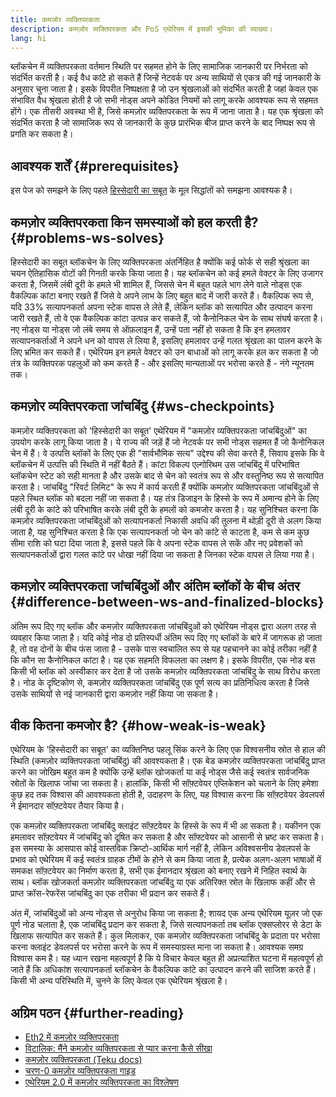 ```yaml
---
title: कमजोर व्यक्तिपरकता
description: कमज़ोर व्यक्तिपरकता और PoS एथेरियम में इसकी भूमिका की व्याख्या।
lang: hi
---
```


ब्लॉकचेन में व्यक्तिपरकता वर्तमान स्थिति पर सहमत होने के लिए सामाजिक जानकारी पर निर्भरता को संदर्भित करती है। कई वैध कांटे हो सकते हैं जिन्हें नेटवर्क पर अन्य साथियों से एकत्र की गई जानकारी के अनुसार चुना जाता है। इसके विपरीत निष्पक्षता है जो उन श्रृंखलाओं को संदर्भित करती है जहां केवल एक संभावित वैध श्रृंखला होती है जो सभी नोड्स अपने कोडित नियमों को लागू करके आवश्यक रूप से सहमत होंगे। एक तीसरी अवस्था भी है, जिसे कमज़ोर व्यक्तिपरकता के रूप में जाना जाता है। यह एक श्रृंखला को संदर्भित करता है जो सामाजिक रूप से जानकारी के कुछ प्रारंभिक बीज प्राप्त करने के बाद निष्पक्ष रूप से प्रगति कर सकता है।

## आवश्यक शर्तें {#prerequisites}

इस पेज को समझने के लिए पहले [हिस्सेदारी का सबूत](/developers/docs/consensus-mechanisms/pos/) के मूल सिद्धांतों को समझना आवश्यक है।

## कमज़ोर व्यक्तिपरकता किन समस्याओं को हल करती है? {#problems-ws-solves}

हिस्सेदारी का सबूत ब्लॉकचेन के लिए व्यक्तिपरकता अंतर्निहित है क्योंकि कई फोर्क से सही श्रृंखला का चयन ऐतिहासिक वोटों की गिनती करके किया जाता है। यह ब्लॉकचेन को कई हमले वेक्टर के लिए उजागर करता है, जिसमें लंबी दूरी के हमले भी शामिल हैं, जिससे चेन में बहुत पहले भाग लेने वाले नोड्स एक वैकल्पिक कांटा बनाए रखते हैं जिसे वे अपने लाभ के लिए बहुत बाद में जारी करते हैं। वैकल्पिक रूप से, यदि 33% सत्यापनकर्ता अपना स्टेक वापस ले लेते हैं, लेकिन ब्लॉक को सत्यापित और उत्पादन करना जारी रखते हैं, तो वे एक वैकल्पिक कांटा उत्पन्न कर सकते हैं, जो कैनोनिकल चेन के साथ संघर्ष करता है। नए नोड्स या नोड्स जो लंबे समय से ऑफ़लाइन हैं, उन्हें पता नहीं हो सकता है कि इन हमलावर सत्यापनकर्ताओं ने अपने धन को वापस ले लिया है, इसलिए हमलावर उन्हें गलत श्रृंखला का पालन करने के लिए भ्रमित कर सकते हैं। एथेरियम इन हमले वेक्टर को उन बाधाओं को लागू करके हल कर सकता है जो तंत्र के व्यक्तिपरक पहलुओं को कम करते हैं - और इसलिए मान्यताओं पर भरोसा करते हैं - नंगे न्यूनतम तक।

## कमज़ोर व्यक्तिपरकता जांचबिंदु {#ws-checkpoints}

कमज़ोर व्यक्तिपरकता को 'हिस्सेदारी का सबूत' एथेरियम में "कमज़ोर व्यक्तिपरकता जांचबिंदुओं" का उपयोग करके लागू किया जाता है। ये राज्य की जड़ें हैं जो नेटवर्क पर सभी नोड्स सहमत हैं जो कैनोनिकल चेन में हैं। वे उत्पत्ति ब्लॉकों के लिए एक ही "सार्वभौमिक सत्य" उद्देश्य की सेवा करते हैं, सिवाय इसके कि वे ब्लॉकचेन में उत्पत्ति की स्थिति में नहीं बैठते हैं। कांटा विकल्प एल्गोरिथम उस जांचबिंदु में परिभाषित ब्लॉकचेन स्टेट को सही मानता है और उसके बाद से चेन को स्वतंत्र रूप से और वस्तुनिष्ठ रूप से सत्यापित करता है। जांचबिंदु "रिवर्ट लिमिट" के रूप में कार्य करती हैं क्योंकि कमज़ोर व्यक्तिपरकता जांचबिंदुओं से पहले स्थित ब्लॉक को बदला नहीं जा सकता है। यह तंत्र डिजाइन के हिस्से के रूप में अमान्य होने के लिए लंबी दूरी के कांटे को परिभाषित करके लंबी दूरी के हमलों को कमजोर करता है। यह सुनिश्चित करना कि कमज़ोर व्यक्तिपरकता जांचबिंदुओं को सत्यापनकर्ता निकासी अवधि की तुलना में थोड़ी दूरी से अलग किया जाता है, यह सुनिश्चित करता है कि एक सत्यापनकर्ता जो चेन को कांटे से काटता है, कम से कम कुछ सीमा राशि को घटा दिया जाता है, इससे पहले कि वे अपना स्टेक वापस ले सकें और नए प्रवेशकों को सत्यापनकर्ताओं द्वारा गलत कांटे पर धोखा नहीं दिया जा सकता है जिनका स्टेक वापस ले लिया गया है।

## कमज़ोर व्यक्तिपरकता जांचबिंदुओं और अंतिम ब्लॉकों के बीच अंतर {#difference-between-ws-and-finalized-blocks}

अंतिम रूप दिए गए ब्लॉक और कमज़ोर व्यक्तिपरकता जांचबिंदुओं को एथेरियम नोड्स द्वारा अलग तरह से व्यवहार किया जाता है। यदि कोई नोड दो प्रतिस्पर्धी अंतिम रूप दिए गए ब्लॉकों के बारे में जागरूक हो जाता है, तो वह दोनों के बीच फंस जाता है - उसके पास स्वचालित रूप से यह पहचानने का कोई तरीका नहीं है कि कौन सा कैनोनिकल कांटा है। यह एक सहमति विफलता का लक्षण है। इसके विपरीत, एक नोड बस किसी भी ब्लॉक को अस्वीकार कर देता है जो उसके कमज़ोर व्यक्तिपरकता जांचबिंदु के साथ विरोध करता है। नोड के दृष्टिकोण से, कमज़ोर व्यक्तिपरकता जांचबिंदु एक पूर्ण सत्य का प्रतिनिधित्व करता है जिसे उसके साथियों से नई जानकारी द्वारा कमज़ोर नहीं किया जा सकता है।

## वीक कितना कमजोर है? {#how-weak-is-weak}

एथेरियम के 'हिस्सेदारी का सबूत' का व्यक्तिनिष्ठ पहलू सिंक करने के लिए एक विश्वसनीय स्रोत से हाल की स्थिति (कमज़ोर व्यक्तिपरकता जांचबिंदु) की आवश्यकता है। एक बेड कमज़ोर व्यक्तिपरकता जांचबिंदु प्राप्त करने का जोखिम बहुत कम है क्योंकि उन्हें ब्लॉक खोजकर्ता या कई नोड्स जैसे कई स्वतंत्र सार्वजनिक स्रोतों के खिलाफ जांचा जा सकता है। हालांकि, किसी भी सॉफ़्टवेयर एप्लिकेशन को चलाने के लिए हमेशा कुछ हद तक विश्वास की आवश्यकता होती है, उदाहरण के लिए, यह विश्वास करना कि सॉफ़्टवेयर डेवलपर्स ने ईमानदार सॉफ़्टवेयर तैयार किया है।

एक कमज़ोर व्यक्तिपरकता जांचबिंदु क्लाइंट सॉफ़्टवेयर के हिस्से के रूप में भी आ सकता है। यकीनन एक हमलावर सॉफ़्टवेयर में जांचबिंदु को दूषित कर सकता है और सॉफ्टवेयर को आसानी से भ्रष्ट कर सकता है। इस समस्या के आसपास कोई वास्तविक क्रिप्टो-आर्थिक मार्ग नहीं है, लेकिन अविश्वसनीय डेवलपर्स के प्रभाव को एथेरियम में कई स्वतंत्र ग्राहक टीमों के होने से कम किया जाता है, प्रत्येक अलग-अलग भाषाओं में समकक्ष सॉफ़्टवेयर का निर्माण करता है, सभी एक ईमानदार श्रृंखला को बनाए रखने में निहित स्वार्थ के साथ। ब्लॉक खोजकर्ता कमज़ोर व्यक्तिपरकता जांचबिंदु या एक अतिरिक्त स्रोत के खिलाफ कहीं और से प्राप्त क्रॉस-रेफरेंस जांचबिंदु का एक तरीका भी प्रदान कर सकते हैं।

अंत में, जांचबिंदुओं को अन्य नोड्स से अनुरोध किया जा सकता है; शायद एक अन्य एथेरियम यूज़र जो एक पूर्ण नोड चलाता है, एक जांचबिंदु प्रदान कर सकता है, जिसे सत्यापनकर्ता तब ब्लॉक एक्सप्लोरर से डेटा के खिलाफ सत्यापित कर सकते हैं। कुल मिलाकर, एक कमज़ोर व्यक्तिपरकता जांचबिंदु के प्रदाता पर भरोसा करना क्लाइंट डेवलपर्स पर भरोसा करने के रूप में समस्याग्रस्त माना जा सकता है। आवश्यक समग्र विश्वास कम है। यह ध्यान रखना महत्वपूर्ण है कि ये विचार केवल बहुत ही अप्रत्याशित घटना में महत्वपूर्ण हो जाते हैं कि अधिकांश सत्यापनकर्ता ब्लॉकचेन के वैकल्पिक कांटे का उत्पादन करने की साजिश करते हैं। किसी भी अन्य परिस्थिति में, चुनने के लिए केवल एक एथेरियम श्रृंखला है।

## अग्रिम पठन {#further-reading}

- [Eth2 में कमज़ोर व्यक्तिपरकता](https://notes.ethereum.org/@adiasg/weak-subjectvity-eth2)
- [विटालिक: मैंने कमज़ोर व्यक्तिपरकता से प्यार करना कैसे सीखा](https://blog.ethereum.org/2014/11/25/proof-stake-learned-love-weak-subjectivity/)
- [कमज़ोर व्यक्तिपरकता (Teku docs)](https://docs.teku.consensys.net/en/latest/Concepts/Weak-Subjectivity/)
- [चरण-0 कमज़ोर व्यक्तिपरकता गाइड](https://github.com/ethereum/consensus-specs/blob/dev/specs/phase0/weak-subjectivity.md)
- [एथेरियम 2.0 में कमज़ोर व्यक्तिपरकता का विश्लेषण](https://github.com/runtimeverification/beacon-chain-verification/blob/master/weak-subjectivity/weak-subjectivity-analysis.pdf)

